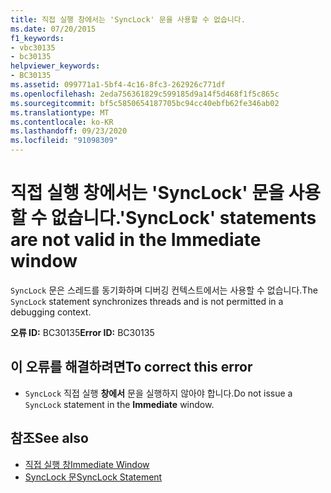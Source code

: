 ```yaml
---
title: 직접 실행 창에서는 'SyncLock' 문을 사용할 수 없습니다.
ms.date: 07/20/2015
f1_keywords:
- vbc30135
- bc30135
helpviewer_keywords:
- BC30135
ms.assetid: 099771a1-5bf4-4c16-8fc3-262926c771df
ms.openlocfilehash: 2eda756361829c599185d9a14f5d468f1f5c865c
ms.sourcegitcommit: bf5c5850654187705bc94cc40ebfb62fe346ab02
ms.translationtype: MT
ms.contentlocale: ko-KR
ms.lasthandoff: 09/23/2020
ms.locfileid: "91098309"
---
```

# <a name="synclock-statements-are-not-valid-in-the-immediate-window"></a><span data-ttu-id="f282a-102">직접 실행 창에서는 'SyncLock' 문을 사용할 수 없습니다.</span><span class="sxs-lookup"><span data-stu-id="f282a-102">'SyncLock' statements are not valid in the Immediate window</span></span>

<span data-ttu-id="f282a-103">`SyncLock` 문은 스레드를 동기화하며 디버깅 컨텍스트에서는 사용할 수 없습니다.</span><span class="sxs-lookup"><span data-stu-id="f282a-103">The `SyncLock` statement synchronizes threads and is not permitted in a debugging context.</span></span>  
  
 <span data-ttu-id="f282a-104">**오류 ID:** BC30135</span><span class="sxs-lookup"><span data-stu-id="f282a-104">**Error ID:** BC30135</span></span>  
  
## <a name="to-correct-this-error"></a><span data-ttu-id="f282a-105">이 오류를 해결하려면</span><span class="sxs-lookup"><span data-stu-id="f282a-105">To correct this error</span></span>  
  
- <span data-ttu-id="f282a-106">`SyncLock` 직접 실행 **창에서** 문을 실행하지 않아야 합니다.</span><span class="sxs-lookup"><span data-stu-id="f282a-106">Do not issue a `SyncLock` statement in the **Immediate** window.</span></span>  
  
## <a name="see-also"></a><span data-ttu-id="f282a-107">참조</span><span class="sxs-lookup"><span data-stu-id="f282a-107">See also</span></span>

- [<span data-ttu-id="f282a-108">직접 실행 창</span><span class="sxs-lookup"><span data-stu-id="f282a-108">Immediate Window</span></span>](/visualstudio/ide/reference/immediate-window)
- [<span data-ttu-id="f282a-109">SyncLock 문</span><span class="sxs-lookup"><span data-stu-id="f282a-109">SyncLock Statement</span></span>](../language-reference/statements/synclock-statement.md)
